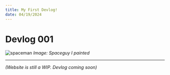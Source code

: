 ```yaml
---
title: My First Devlog!
date: 04/19/2024
---
```


# Devlog 001

![spaceman](/img/spaceman1.jpg)
*Image: Spaceguy I painted*

---

*(Website is still a WIP. Devlog coming soon)*